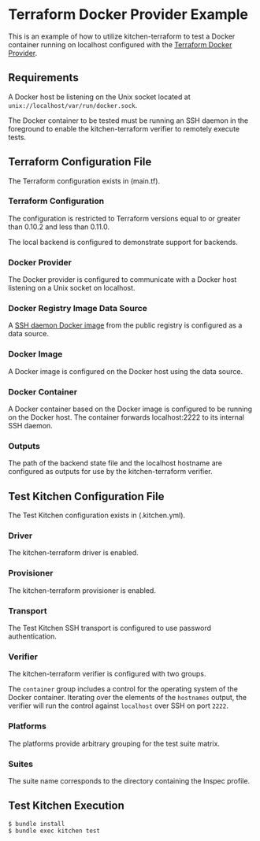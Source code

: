 # Terraform Docker Provider Example

This is an example of how to utilize kitchen-terraform to test a Docker
container running on localhost configured with the
[Terraform Docker Provider].

## Requirements

A Docker host be listening on the Unix socket located at
`unix://localhost/var/run/docker.sock`.

The Docker container to be tested must be running an SSH daemon in the
foreground to enable the kitchen-terraform verifier to remotely execute
tests.

## Terraform Configuration File

The Terraform configuration exists in (main.tf).

### Terraform Configuration

The configuration is restricted to Terraform versions equal to or
greater than 0.10.2 and less than 0.11.0.

The local backend is configured to demonstrate support for backends.

### Docker Provider

The Docker provider is configured to communicate with a Docker host
listening on a Unix socket on localhost.

### Docker Registry Image Data Source

A [SSH daemon Docker image] from the public registry is configured as a
data source.

### Docker Image

A Docker image is configured on the Docker host using the data source.

### Docker Container

A Docker container based on the Docker image is configured to be running
on the Docker host. The container forwards localhost:2222 to its
internal SSH daemon.

### Outputs

The path of the backend state file and the localhost hostname are
configured as outputs for use by the kitchen-terraform verifier.

## Test Kitchen Configuration File

The Test Kitchen configuration exists in (.kitchen.yml).

### Driver

The kitchen-terraform driver is enabled.

### Provisioner

The kitchen-terraform provisioner is enabled.

### Transport

The Test Kitchen SSH transport is configured to use password
authentication.

### Verifier

The kitchen-terraform verifier is configured with two groups.

The `container` group includes a control for the operating system of the
Docker container. Iterating over the elements of the `hostnames` output,
the verifier will run the control against `localhost` over SSH on port
`2222`.

### Platforms

The platforms provide arbitrary grouping for the test suite matrix.

### Suites

The suite name corresponds to the directory containing the Inspec
profile.

## Test Kitchen Execution

```
$ bundle install
$ bundle exec kitchen test
```

[Terraform Docker Provider]: https://www.terraform.io/docs/providers/docker/index.html
[SSH daemon Docker image]: https://hub.docker.com/r/rastasheep/ubuntu-sshd/
